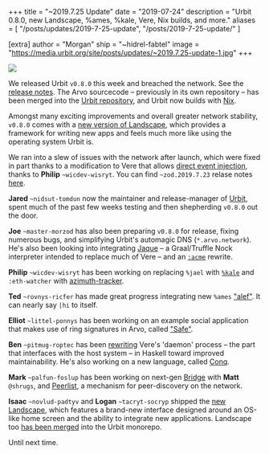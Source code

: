 +++
title = "~2019.7.25 Update"
date = "2019-07-24"
description = "Urbit 0.8.0, new Landscape, %ames, %kale, Vere, Nix builds, and more."
aliases = [
  "/posts/updates/2019-7-25-update",
  "/posts/2019-7-25-update/"
]

[extra]
author = "Morgan"
ship = "~hidrel-fabtel"
image = "https://media.urbit.org/site/posts/updates/~2019.7.25-update-1.jpg"
+++

![](https://media.urbit.org/site/posts/updates/~2019.7.25-update-1.jpg)

We released Urbit `v0.8.0` this week and breached the network. See the [release notes](https://github.com/urbit/urbit/releases/tag/v0.8.0). The Arvo sourcecode – previously in its own repository – has been merged into the [Urbit repository](https://github.com/urbit/urbit), and Urbit now builds with [Nix](https://nixos.org/nix/).

Amongst many exciting improvements and overall greater network stability, `v0.8.0` comes with a [new version of Landscape](https://github.com/urbit/urbit/tree/master/pkg/interface), which provides a framework for writing new apps and feels much more like using the operating system Urbit is.

We ran into a slew of issues with the network after launch, which were fixed in part thanks to a modification to Vere that allows [direct event injection](https://github.com/urbit/urbit/pull/1389), thanks to **Philip** `~wicdev-wisryt`. You can find `~zod.2019.7.23` relase notes [here](https://github.com/urbit/urbit/releases/tag/zod.2019.7.23).

**Jared** `~nidsut-tomdun` now the maintainer and release-manager of [Urbit](https://github.com/urbit/urbit), spent much of the past few weeks testing and then shepherding `v0.8.0` out the door.

**Joe** `~master-morzod` has also been preparing `v0.8.0` for release, fixing numerous bugs, and simplifying Urbit's automagic DNS (`*.arvo.network`). He's also been looking into integrating [Jaque](https://github.com/frodwith/jaque) – a Graal/Truffle Nock interpreter intended to replace much of Vere – and an [`:acme`](https://github.com/urbit/urbit/blob/master/pkg/arvo/app/acme.hoon) rewrite.

**Philip** `~wicdev-wisryt` has been working on replacing `%jael` with [`%kale`](https://github.com/urbit/urbit/tree/philip/kale) and `:eth-watcher` with [azimuth-tracker](https://github.com/urbit/urbit/pull/1320).

**Ted** `~rovnys-ricfer` has made great progress integrating new `%ames` ["alef"](https://github.com/urbit/urbit/tree/alef-breach). It can nearly say `|hi` to itself.

**Elliot** `~littel-ponnys` has been working on an example social application that makes use of ring signatures in Arvo, called ["Safe"](https://github.com/urbit/urbit/tree/safe-prototype).

**Ben** `~pitmug-roptec` has been [rewriting](https://github.com/urbit/urbit/tree/bs/uterm/pkg/hs-urbit/lib) Vere's 'daemon' process – the part that interfaces with the host system – in Haskell toward improved maintainability. He's also working on a new language, called [Conq](https://github.com/urbit/urbit/blob/bs/conq-attila-hoon/pkg/hs-conq/lib/Language/Conq.hs).

**Mark** `~palfun-foslup` has been working on next-gen [Bridge](https://github.com/urbit/bridge/tree/mino) with **Matt** `@shrugs`, and [Peerlist](https://github.com/urbit/urbit/pull/1309), a mechanism for peer-discovery on the network.

**Isaac** `~novlud-padtyv` and **Logan** `~tacryt-socryp` shipped the [new Landscape](https://github.com/urbit/urbit/tree/master/pkg/interface), which features a brand-new interface designed around an OS-like home screen and the ability to integrate new applications. Landscape too [has been merged](https://github.com/urbit/urbit/pull/1367) into the Urbit monorepo.

Until next time.
